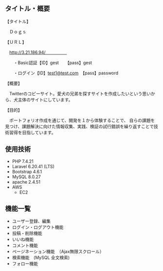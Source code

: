 ## タイトル・概要

【タイトル】

　Ｄｏｇｓ

【ＵＲＬ】
   
　http://3.21.186.94/　　　　　
 
　　・Basic認証【ID】gest　　【pass】gest　　 
 
　　・ログイン【ID】test1@test.com　【pass】password


【概要】

　Twitterのコピーサイト。愛犬の兄弟を探すサイトを作成したいという思いから、犬主体のサイトにしています。

【目的】

　ポートフォリオ作成を通じて、開発を１から体験することで、 自らの課題を見つけ、課題解決に向けた情報収集、実践、検証の試行錯誤を繰り返すことで技術習得を目指しています。


## 使用技術

- PHP 7.4.21
- Laravel 6.20.41 (LTS)
- Bootstrap 4.6.1
- MySQL 8.0.27
- apache 2.4.51
- AWS
  - EC2





## 機能一覧

- ユーザー登録、編集
- ログイン・ログアウト機能
- 投稿・削除機能
- いいね機能
- コメント機能
- ページネーション機能　（Ajax無限スクロール）
- 検索機能　(MySQL 全文検索)
- フォロー機能
